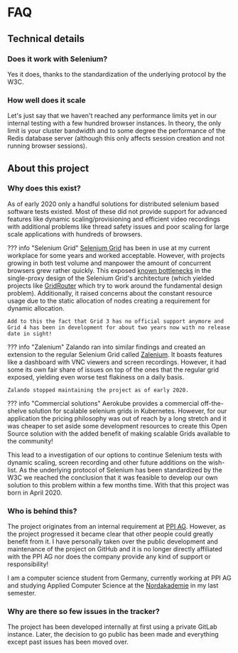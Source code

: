 # FAQ

## Technical details

### Does it work with Selenium?

Yes it does, thanks to the standardization of the underlying protocol by the W3C.

### How well does it scale

Let's just say that we haven't reached any performance limits yet in our internal testing with a few hundred browser instances. In theory, the only limit is your cluster bandwidth and to some degree the performance of the Redis database server (although this only affects session creation and not running browser sessions).

## About this project

### Why does this exist?

As of early 2020 only a handful solutions for distributed selenium based software tests existed. Most of these did not provide support for advanced features like dynamic scaling/provisioning and efficient video recordings with additional problems like thread safety issues and poor scaling for large scale applications with hundreds of browsers.

??? info "Selenium Grid"
    [Selenium Grid](https://www.selenium.dev/documentation/en/grid/) has been in use at my current workplace for some years and worked acceptable. However, with projects growing in both test volume and manpower the amount of concurrent browsers grew rather quickly. This exposed [known bottlenecks](https://github.com/SeleniumHQ/selenium/issues/3574) in the single-proxy design of the Selenium Grid's architecture (which yielded projects like [GridRouter](https://github.com/seleniumkit/gridrouter) which try to work around the fundamental design problem). Additionally, it raised concerns about the constant resource usage due to the static allocation of nodes creating a requirement for dynamic allocation.

    Add to this the fact that Grid 3 has no official support anymore and Grid 4 has been in development for about two years now with no release date in sight!

??? info "Zalenium"
    Zalando ran into similar findings and created an extension to the regular Selenium Grid called [Zalenium](https://github.com/zalando/zalenium). It boasts features like a dashboard with VNC viewers and screen recordings. However, it had some its own fair share of issues on top of the ones that the regular grid exposed, yielding even worse test flakiness on a daily basis.

    Zalando stopped maintaining the project as of early 2020.

??? info "Commercial solutions"
    Aerokube provides a commercial off-the-shelve solution for scalable selenium grids in Kubernetes. However, for our application the pricing philosophy was out of reach by a long stretch and it was cheaper to set aside some development resources to create this Open Source solution with the added benefit of making scalable Grids available to the community!

This lead to a investigation of our options to continue Selenium tests with dynamic scaling, screen recording and other future additions on the wish-list. As the underlying protocol of Selenium has been standardized by the W3C we reached the conclusion that it was feasible to develop our own solution to this problem within a few months time. With that this project was born in April 2020.

### Who is behind this?

The project originates from an internal requirement at [PPI AG](https://www.ppi.de/en/). However, as the project progressed it became clear that other people could greatly benefit from it. I have personally taken over the public development and maintenance of the project on GitHub and it is no longer directly affiliated with the PPI AG nor does the company provide any kind of support or responsibility!

I am a computer science student from Germany, currently working at PPI AG and studying Applied Computer Science at the [Nordakademie](https://nordakademie.de) in my last semester.

### Why are there so few issues in the tracker?

The project has been developed internally at first using a private GitLab instance. Later, the decision to go public has been made and everything except past issues has been moved over.
